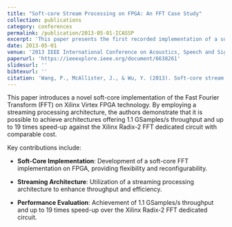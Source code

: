 ```yaml
---
title: "Soft-core Stream Processing on FPGA: An FFT Case Study"
collection: publications
category: conferences
permalink: /publication/2013-05-01-ICASSP
excerpt: 'This paper presents the first recorded implementation of a softcore Fast Fourier Transform (FFT) on Xilinx Virtex FPGA technology, achieving 1.1 GSamples/s throughput and up to 19 times speed-up over the Xilinx Radix-2 FFT dedicated circuit.'
date: 2013-05-01
venue: '2013 IEEE International Conference on Acoustics, Speech and Signal Processing (ICASSP), pp. 2756–2760'
paperurl: 'https://ieeexplore.ieee.org/document/6638261'
slidesurl: ''
bibtexurl: ''
citation: 'Wang, P., McAllister, J., & Wu, Y. (2013). Soft-core stream processing on FPGA: An FFT case study. In *2013 IEEE International Conference on Acoustics, Speech and Signal Processing (ICASSP)* (pp. 2756–2760). IEEE. https://doi.org/10.1109/ICASSP.2013.6638261'
---
```


This paper introduces a novel soft-core implementation of the Fast Fourier Transform (FFT) on Xilinx Virtex FPGA technology. By employing a streaming processing architecture, the authors demonstrate that it is possible to achieve architectures offering 1.1 GSamples/s throughput and up to 19 times speed-up against the Xilinx Radix-2 FFT dedicated circuit with comparable cost.

Key contributions include:

- **Soft-Core Implementation**: Development of a soft-core FFT implementation on FPGA, providing flexibility and reconfigurability.

- **Streaming Architecture**: Utilization of a streaming processing architecture to enhance throughput and efficiency.

- **Performance Evaluation**: Achievement of 1.1 GSamples/s throughput and up to 19 times speed-up over the Xilinx Radix-2 FFT dedicated circuit.
